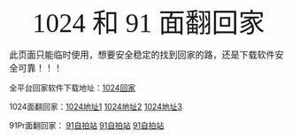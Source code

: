 <center><font face="黑体" size=10>1024 和 91 面翻回家</font></center>

<font face="黑体" size=3>此页面只能临时使用，想要安全稳定的找到回家的路，还是下载软件安全可靠！！！</font>

全平台回家软件下载地址：<a href="https://1024shen.com/archives/533">1024回家</a>

1024面翻回家：<a href="https://1024shen.com/archives/533">1024地址1</a> 			<a href="https://1024shen.com/archives/533">1024地址2</a>				<a href="https://1024shen.com/archives/533">1024地址3</a>

91Pr面翻回家： <a href="https://1024shen.com/archives/533">91自拍站</a>		   	<a href="https://1024shen.com/archives/533">91自拍站</a>			   	<a href="https://1024shen.com/archives/533">91自拍站</a>


